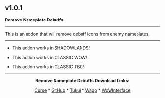 v1.0.1
------------------------------

**Remove Nameplate Debuffs**

------------------------------

This is an addon that will remove debuff icons from enemy nameplates.

------------------------------

- This addon works in SHADOWLANDS!

- This addon works in CLASSIC WOW!

- This addon works in CLASSIC TBC!

------------------------------
<div align="center">

**Remove Nameplate Debuffs Download Links:**

[Curse](https://www.curseforge.com/wow/addons/remove-nameplate-debuffs "This link takes you to the Curseforge.com website, you may download it here and help support the developers.") * [GitHub](https://github.com/donniedice/Remove_Nameplate_Debuffs "This link takes you to the GitHub.com website, you may download it here.") * [Tukui](https://www.tukui.org/addons.php?id=239 "This link takes you to the Tukui.org website, you may download it here.") * [Wago](https://addons.wago.io/addons/remove-nameplate-debuffs "This link takes you to the Wago.io website, you may download it here and help support the developers.") * [WoWInterface](https://www.wowinterface.com/downloads/info26320-RemoveNameplateDebuffs.html "This link takes you to the WoWInterface.com website, you may download it here.")

</div>
